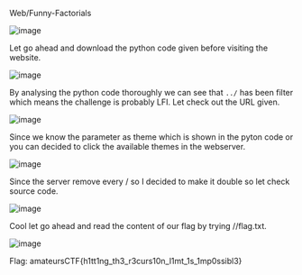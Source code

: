 Web/Funny-Factorials

![image](https://github.com/AbzeeSaminu/AmateursCTF-2023/assets/113645443/3cc50354-3666-4985-806e-19140bd2800e)

Let go ahead and download the python code given before visiting the website.

![image](https://github.com/AbzeeSaminu/AmateursCTF-2023/assets/113645443/6d8c0552-7388-4fb3-9617-99e7cb186422)

By analysing the python code thoroughly we can see that ```../``` has been filter which means the challenge is probably LFI. 
Let check out the URL given.

![image](https://github.com/AbzeeSaminu/AmateursCTF-2023/assets/113645443/a6581124-1455-4a4a-a7ae-aac5744ac52e)

Since we know the parameter as theme which is shown in the pyton code or you can decided to click the available themes in the webserver.

![image](https://github.com/AbzeeSaminu/AmateursCTF-2023/assets/113645443/30fcf246-1a63-43ea-a4f8-2203bbd57030)

Since the server remove every / so I decided to make it double so let check source code. 

![image](https://github.com/AbzeeSaminu/AmateursCTF-2023/assets/113645443/ecde4a8b-0089-446f-a573-d9731e92188d)

Cool let go ahead and read the content of our flag by trying //flag.txt.

![image](https://github.com/AbzeeSaminu/AmateursCTF-2023/assets/113645443/f571e93a-f50c-4dea-a109-db39178848f3)

Flag: amateursCTF{h1tt1ng_th3_r3curs10n_l1mt_1s_1mp0ssibl3}

